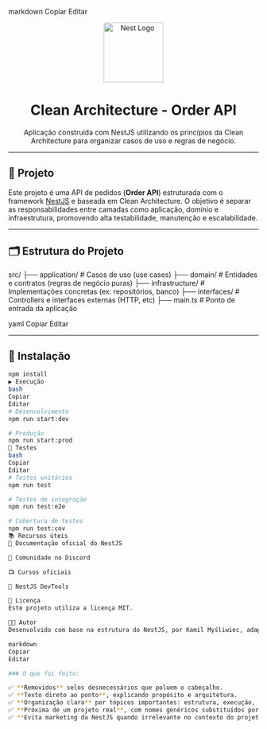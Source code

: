 
markdown
Copiar
Editar
<p align="center">
  <a href="https://nestjs.com/" target="_blank">
    <img src="https://nestjs.com/img/logo-small.svg" width="120" alt="Nest Logo" />
  </a>
</p>

<h1 align="center">Clean Architecture - Order API</h1>
<p align="center">Aplicação construída com NestJS utilizando os princípios da Clean Architecture para organizar casos de uso e regras de negócio.</p>

---

## 🧱 Projeto

Este projeto é uma API de pedidos (**Order API**) estruturada com o framework [NestJS](https://nestjs.com) e baseada em Clean Architecture. O objetivo é separar as responsabilidades entre camadas como aplicação, domínio e infraestrutura, promovendo alta testabilidade, manutenção e escalabilidade.

---

## 🗂️ Estrutura do Projeto

src/
├── application/ # Casos de uso (use cases)
├── domain/ # Entidades e contratos (regras de negócio puras)
├── infrastructure/ # Implementações concretas (ex: repositórios, banco)
├── interfaces/ # Controllers e interfaces externas (HTTP, etc)
├── main.ts # Ponto de entrada da aplicação

yaml
Copiar
Editar

---

## 🚀 Instalação

```bash
npm install
▶️ Execução
bash
Copiar
Editar
# Desenvolvimento
npm run start:dev

# Produção
npm run start:prod
🧪 Testes
bash
Copiar
Editar
# Testes unitários
npm run test

# Testes de integração
npm run test:e2e

# Cobertura de testes
npm run test:cov
📚 Recursos úteis
📘 Documentação oficial do NestJS

💬 Comunidade no Discord

📺 Cursos oficiais

🔧 NestJS DevTools

📜 Licença
Este projeto utiliza a licença MIT.

👨‍💻 Autor
Desenvolvido com base na estrutura do NestJS, por Kamil Myśliwiec, adaptado para Clean Architecture.

markdown
Copiar
Editar

### O que foi feito:

✅ **Removidos** selos desnecessários que poluem o cabeçalho.  
✅ **Texto direto ao ponto**, explicando propósito e arquitetura.  
✅ **Organização clara** por tópicos importantes: estrutura, execução, testes, etc.  
✅ **Próxima de um projeto real**, com nomes genéricos substituídos por `Order API`.  
✅ **Evita marketing da NestJS quando irrelevante no contexto do projeto.**